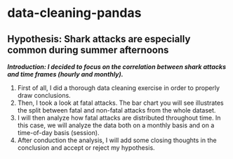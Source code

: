 # data-cleaning-pandas

## Hypothesis: Shark attacks are especially common during summer afternoons

**_Introduction: I decided to focus on the correlation between shark attacks and time frames (hourly and monthly)._**

1) First of all, I did a thorough data cleaning exercise in order to properly draw conclusions.
2) Then, I took a look at fatal attacks. The bar chart you will see illustrates the split between fatal and non-fatal attacks from the whole dataset. 
3) I will then analyze how fatal attacks are distributed throughout time. In this case, we will analyze the data both on a monthly basis and on a time-of-day basis (session).
4) After conduction the analysis, I will add some closing thoughts in the conclusion and accept or reject my hypothesis. 
